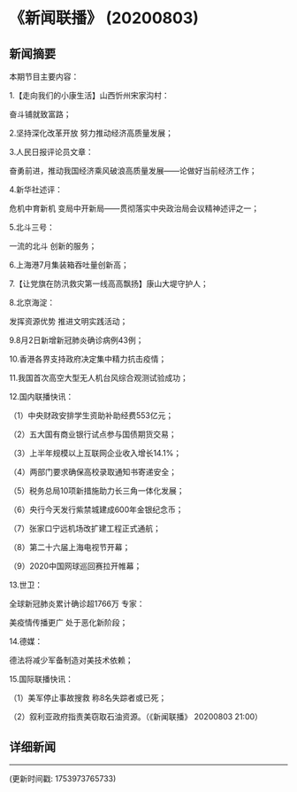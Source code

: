 # 《新闻联播》 (20200803)

## 新闻摘要

本期节目主要内容：

1.【走向我们的小康生活】山西忻州宋家沟村：

奋斗铺就致富路；

2.坚持深化改革开放 努力推动经济高质量发展；

3.人民日报评论员文章：

奋勇前进，推动我国经济乘风破浪高质量发展——论做好当前经济工作；

4.新华社述评：

危机中育新机 变局中开新局——贯彻落实中央政治局会议精神述评之一；

5.北斗三号：

一流的北斗 创新的服务；

6.上海港7月集装箱吞吐量创新高；

7.【让党旗在防汛救灾第一线高高飘扬】康山大堤守护人；

8.北京海淀：

发挥资源优势 推进文明实践活动；

9.8月2日新增新冠肺炎确诊病例43例；

10.香港各界支持政府决定集中精力抗击疫情；

11.我国首次高空大型无人机台风综合观测试验成功；

12.国内联播快讯：

（1）中央财政安排学生资助补助经费553亿元；

（2）五大国有商业银行试点参与国债期货交易；

（3）上半年规模以上互联网企业收入增长14.1%；

（4）两部门要求确保高校录取通知书寄递安全；

（5）税务总局10项新措施助力长三角一体化发展；

（6）央行今天发行紫禁城建成600年金银纪念币；

（7）张家口宁远机场改扩建工程正式通航；

（8）第二十六届上海电视节开幕；

（9）2020中国网球巡回赛拉开帷幕；

13.世卫：

全球新冠肺炎累计确诊超1766万 专家：

美疫情传播更广 处于恶化新阶段；

14.德媒：

德法将减少军备制造对美技术依赖；

15.国际联播快讯：

（1）美军停止事故搜救 称8名失踪者或已死；

（2）叙利亚政府指责美窃取石油资源。（《新闻联播》 20200803 21:00）

## 详细新闻

---

(更新时间戳: 1753973765733)

